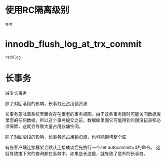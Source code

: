 





# 使用RC隔离级别

    参考
    
# innodb_flush_log_at_trx_commit

    redolog 
    

# 长事务
减少长事务

除了对回滚段的影响，长事务还占用锁资源
   

长事务意味着系统里面会存在很老的事务视图。由于这些事务随时可能访问数据库里面的任何数据，所以这个事务提交之前，数据库里面它可能用到的回滚记录都必须保留，这就会导致大量占用存储空间。


除了对回滚段的影响，长事务还占用锁资源，也可能拖垮整个库
 
 有些客户端连接框架会默认连接成功后先执行一个set autocommit=0的命令。
 这就导致接下来的查询都在事务中，如果是长连接，就导致了意外的长事务。
